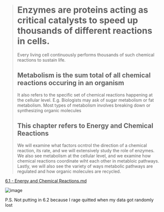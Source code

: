 > # Enzymes are proteins acting as critical catalysts to speed up thousands of different reactions in cells.
> Every living cell continuously performs thousands of such chemical reactions to sustain life.
> ## Metabolism is the sum total of all chemical reactions occuring in an organism
> It also refers to the specific set of chemical reactions happening at the cellular level.
> E.g. Biologists may ask of sugar metabolism or fat metabolism.
> Most types of metabolism involves breaking down or synthesizing organic molecules
>## This chapter refers to Energy and Chemical Reactions
> We will examine what factors ocntrol the direction of a chemical reaction, its rate, and we will extensively study the role of enzymes. We also see metabolism at the cellular level, and we examine how chemical reactions coordinate wiht each other in metabloic pathways. Lastly, we will also see the variety of ways metabolic pathways are regulated and how organic molecules are recycled.

[6.1 - Energy and Chemical Reactions.md](https://github.com/MCBasterSheet/MCBasterSheet/blob/main/MCB150/pages/SubChapters/Chapter%206/6.1%20-%20Energy%20and%20Chemical%20Reactions.md)

![image](https://github.com/MCBasterSheet/MCBasterSheet/assets/157453648/8f6c7ed3-c5e6-4de0-b35b-7222b140ade6)

P.S. Not putting in 6.2 because I rage quitted when my data got randomly lost
